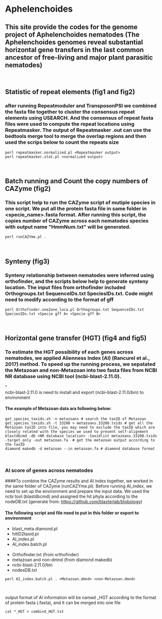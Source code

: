 # Aphelenchoides
## This site provide the codes for the genome project of Aphelenchoides nematodes (The Aphelenchoides genomes reveal substantial horizontal gene transfers in the last common ancestor of free-living and major plant parasitic nematodes)
&nbsp;
&nbsp;

## Statistic of repeat elements (fig1 and fig2)
### after running Repeatmoduler and TransposonPSI we combined the fasta file together to cluster the consensus repeat elements using USEARCH. And the consensus of repeat fasta files were used to compute the repeat locations using Repeatmasker. The output of Repeatmasker <genome fasta name>.out can use the bedtools merge tool to merge the overlap regions and then used the scrips below to count the repeats size  
```
perl repeatmasker.normalized.pl <Repeatmasker output>
perl repeatmasker.stat.pl <normalized output>
```
&nbsp;
&nbsp;
## Batch running and Count the copy numbers of CAZyme (fig2)
### This script help to run the CAZyme script of mutiple species in one script. We put all the protein fasta file in same folder in <specie_name>.fasta format. After running this script, the copies number of CAZyme across each nematodes species with output name "HmmNum.txt" will be generated.

```
perl runCAZYme.pl . 
```
&nbsp;
&nbsp;
## Synteny (fig3)
### Synteny relationship between nematodes were inferred using orthofinder, and the scripts below help to generate synteny location. The input files from orthofinder included Orthogroups.txt SequenceIDs.txt SpeciesIDs.txt. Code might need to modify according to the format of gff

```
perl Orthofinder.one2one_loca.pl Orthogroups.txt SequenceIDs.txt SpeciesIDs.txt <Specie gff A> <Specie gff B>
``` 
&nbsp;
&nbsp;
## Horizontal gene transfer (HGT) (fig4 and fig5)
### To estimate the HGT possibility of each genes across nematodes, we applied Alienness Index (AI) (Rancurel et al., 2017) method. To speed up the running process, we sepatated the Metazoan and non-Metazoan into two fasta files from NCBI NR database using NCBI tool (ncbi-blast-2.11.0).
"\
ncbi-blast-2.11.0 is need to install and export (ncbi-blast-2.11.0/bin) to environment  
#### The example of Metazoan data ara following below:  
  
```  
get_species_taxids.sh -n metazoans # search the taxID of Metazoan
get_species_taxids.sh -t 33208 > metazoans.33208.txids # get all the Metazoan taxID into file, you may need to exclude the taxID which are closely related with the species we used to prevent self-alignment
blastdbcmd -db <NR database location> -taxidlist metazoans.33208.txids -target_only -out metazoan.fa  # get the metazoan output according to the taxID
diamond makedb -d metazoan --in metazoan.fa # diamond database format  
```
&nbsp;  
### AI score of genes across nematodes
####To combine the CAZyme results and AI index together, we worked in the same folder of CAZyme (runCAZYme.pl). Before running AI_index, we need to set up the environment and prepare the input data. We used the ncbi tool (blastdbcmd) and assigned the hit phyla according to the nodeDB.txt (generate from: https://github.com/blaxterlab/blobology)
 
#### The following script and file need to put in this folder or export to environment   
* blast_meta.diamond.pl
* hitID2taxid.pl
* AI_index.pl  
* AI_index.batch.pl  
&nbsp;   
* Orthofinder.txt (from orthofinder)
* metazoan and non-dmnd (from diamond makedb)
* ncbi-blast-2.11.0/bin 
* nodesDB.txt  
  
 ```
perl AI_index.batch.pl . <Metazoan.dmnd> <non-Metazoan.dmnd>
  
 ```
  
 &nbsp;  
 output format of AI information will be named <Species name>_HGT according to the format of protein fasta (<Species name>.fasta), and it can be merged into one file
 ```
cat *_HGT > combind_HGT.txt  
 ```
  
  
  
  
  
  

